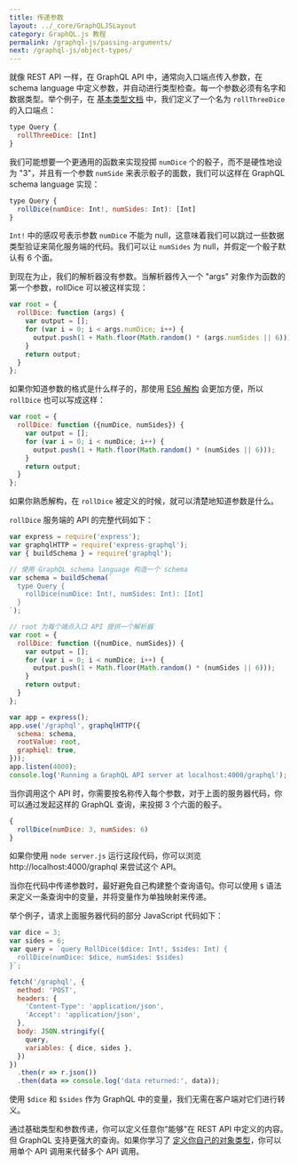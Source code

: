 ```yaml
---
title: 传递参数
layout: ../_core/GraphQLJSLayout
category: GraphQL.js 教程
permalink: /graphql-js/passing-arguments/
next: /graphql-js/object-types/
---
```


就像 REST API 一样，在 GraphQL API 中，通常向入口端点传入参数，在 schema language 中定义参数，并自动进行类型检查。每一个参数必须有名字和数据类型。举个例子，在 [基本类型文档](/graphql-js/basic-types/) 中，我们定义了一个名为 `rollThreeDice` 的入口端点：

```javascript
type Query {
  rollThreeDice: [Int]
}
```

我们可能想要一个更通用的函数来实现投掷 `numDice` 个的骰子，而不是硬性地设为 "3"，并且有一个参数 `numSide` 来表示骰子的面数，我们可以这样在 GraphQL schema language 实现：

```javascript
type Query {
  rollDice(numDice: Int!, numSides: Int): [Int]
}
```

 `Int!` 中的感叹号表示参数 `numDice` 不能为 null，这意味着我们可以跳过一些数据类型验证来简化服务端的代码。我们可以让 `numSides` 为 null，并假定一个骰子默认有 6 个面。

到现在为止，我们的解析器没有参数。当解析器传入一个 "args" 对象作为函数的第一个参数，rollDice 可以被这样实现：

```javascript
var root = {
  rollDice: function (args) {
    var output = [];
    for (var i = 0; i < args.numDice; i++) {
      output.push(1 + Math.floor(Math.random() * (args.numSides || 6)));
    }
    return output;
  }
};
```

如果你知道参数的格式是什么样子的，那使用 [ES6 解构](https://developer.mozilla.org/en-US/docs/Web/JavaScript/Reference/Operators/Destructuring_assignment) 会更加方便，所以 `rollDice` 也可以写成这样：

```javascript
var root = {
  rollDice: function ({numDice, numSides}) {
    var output = [];
    for (var i = 0; i < numDice; i++) {
      output.push(1 + Math.floor(Math.random() * (numSides || 6)));
    }
    return output;
  }
};
```

如果你熟悉解构，在 `rollDice` 被定义的时候，就可以清楚地知道参数是什么。

`rollDice` 服务端的 API 的完整代码如下：

```javascript
var express = require('express');
var graphqlHTTP = require('express-graphql');
var { buildSchema } = require('graphql');

// 使用 GraphQL schema language 构造一个 schema
var schema = buildSchema(`
  type Query {
    rollDice(numDice: Int!, numSides: Int): [Int]
  }
`);

// root 为每个端点入口 API 提供一个解析器
var root = {
  rollDice: function ({numDice, numSides}) {
    var output = [];
    for (var i = 0; i < numDice; i++) {
      output.push(1 + Math.floor(Math.random() * (numSides || 6)));
    }
    return output;
  }
};

var app = express();
app.use('/graphql', graphqlHTTP({
  schema: schema,
  rootValue: root,
  graphiql: true,
}));
app.listen(4000);
console.log('Running a GraphQL API server at localhost:4000/graphql');
```

当你调用这个 API 时，你需要按名称传入每个参数，对于上面的服务器代码，你可以通过发起这样的 GraphQL 查询，来投掷 3 个六面的骰子。

```javascript
{
  rollDice(numDice: 3, numSides: 6)
}
```

如果你使用 `node server.js` 运行这段代码，你可以浏览 http://localhost:4000/graphql 来尝试这个 API。

当你在代码中传递参数时，最好避免自己构建整个查询语句。你可以使用 `$` 语法来定义一条查询中的变量，并将变量作为单独映射来传递。

举个例子，请求上面服务器代码的部分 JavaScript 代码如下：

```javascript
var dice = 3;
var sides = 6;
var query = `query RollDice($dice: Int!, $sides: Int) {
  rollDice(numDice: $dice, numSides: $sides)
}`;

fetch('/graphql', {
  method: 'POST',
  headers: {
    'Content-Type': 'application/json',
    'Accept': 'application/json',
  },
  body: JSON.stringify({
    query,
    variables: { dice, sides },
  })
})
  .then(r => r.json())
  .then(data => console.log('data returned:', data));
```

使用 `$dice` 和 `$sides` 作为 GraphQL 中的变量，我们无需在客户端对它们进行转义。

通过基础类型和参数传递，你可以定义任意你"能够"在 REST API 中定义的内容。但 GraphQL 支持更强大的查询。如果你学习了 [定义你自己的对象类型](/graphql-js/object-types/)，你可以用单个 API 调用来代替多个 API 调用。
